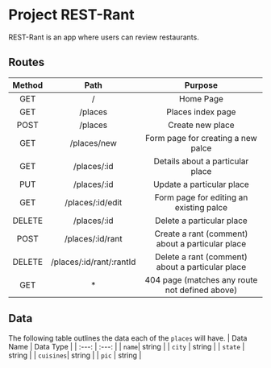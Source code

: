 # Project REST-Rant

REST-Rant is an app where users can review restaurants. 

## Routes
| Method | Path | Purpose |
| :---: | :---: | :---: |
| GET | / | Home Page | 
| GET | /places | Places index page |
| POST | /places | Create new place | 
| GET | /places/new | Form page for creating a new palce|
| GET | /places/:id | Details about a particular place | 
| PUT | /places/:id | Update a particular place | 
| GET | /places/:id/edit | Form page for editing an existing palce | 
| DELETE | /places/:id | Delete a particular place | 
| POST | /places/:id/rant | Create a rant (comment) about a particular place | 
| DELETE | /places/:id/rant/:rantId | Delete a rant (comment) about a particular place | 
| GET | * | 404 page (matches any route not defined above) | 

## Data 

The following table outlines the data each of the `places` will have.
| Data Name | Data Type | 
| :---: | :---: |
| `name`| string | 
| `city` | string | 
| `state` | string | 
| `cuisines`| string | 
| `pic` | string | 